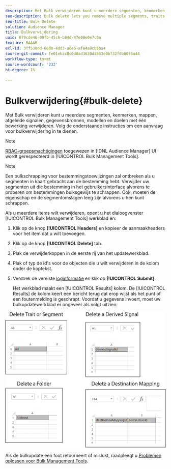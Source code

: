 ```yaml
---
description: Met Bulk verwijderen kunt u meerdere segmenten, kenmerken, mappen, afgeleide signalen, gegevensbronnen, modellen en doelen met één bewerking verwijderen. Volg de onderstaande instructies om een aanvraag voor bulkverwijdering in te dienen.
seo-description: Bulk delete lets you remove multiple segments, traits, folders, derived signals, data sources, models, and destinations with a single operation. Follow these instructions to make a bulk delete request.
seo-title: Bulk Delete
solution: Audience Manager
title: Bulkverwijdering
uuid: 679cde46-09fb-45c6-b84d-47e00e0e7c0a
feature: BAAAM
exl-id: 3ff530dd-66d0-4dd3-a6e6-afe4a9cb5ba4
source-git-commit: fe01ebac8c0d0ad3630d3853e0bf32f0b00f6a44
workflow-type: tm+mt
source-wordcount: '232'
ht-degree: 1%

---
```


# Bulkverwijdering{#bulk-delete}

Met Bulk verwijderen kunt u meerdere segmenten, kenmerken, mappen, afgeleide signalen, gegevensbronnen, modellen en doelen met één bewerking verwijderen. Volg de onderstaande instructies om een aanvraag voor bulkverwijdering in te dienen.

<!-- 

<p>t_bulk_delete.xml </p>

 -->

>[!NOTE]
>
>[RBAC-groepsmachtigingen](../../features/administration/administration-overview.md) toegewezen in [!DNL Audience Manager] UI wordt gerespecteerd in [!UICONTROL Bulk Management Tools].

>[!NOTE]
>
>Een bulkschrapping voor bestemmingstoewijzingen zal ontbreken als u segmenten in kaart gebracht aan de bestemming hebt. Verwijder uw segmenten uit die bestemming in het gebruikersinterface alvorens te proberen om bestemmingen bulksgewijs te schrappen. Ook, moeten de eigenschap en de segmentomslagen leeg zijn alvorens u hen kunt schrappen.

Als u meerdere items wilt verwijderen, opent u het dialoogvenster [!UICONTROL Bulk Management Tools] werkblad en:

1. Klik op de knop **[!UICONTROL Headers]** en kopieer de aanmaakheaders voor het item dat u wilt toevoegen.
2. Klik op de knop **[!UICONTROL Delete]** tab.
3. Plak de verwijderkoppen in de eerste rij van het updatewerkblad.
4. Plak of typ de id&#39;s voor de objecten die u wilt verwijderen in de kolom onder de koptekst.
5. Verstrek de vereiste [loginformatie](../../reference/bulk-management-tools/bulk-management-intro.md#auth-reqs) en klik op **[!UICONTROL Submit]**.

   Het werkblad maakt een [!UICONTROL Results] kolom. De [!UICONTROL Results] de kolom keert een bericht terug dat erop wijst als het punt of een foutenmelding is geschrapt.
Voordat u gegevens invoert, moet uw bulkupdatewerkblad er ongeveer als volgt uitzien:

![](assets/delete.png)

Als de bulkupdate een fout retourneert of mislukt, raadpleegt u [Problemen oplossen voor Bulk Management Tools](../../reference/bulk-management-tools/bulk-troubleshooting.md).
